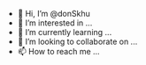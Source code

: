 - 👋 Hi, I’m @donSkhu
- 👀 I’m interested in ...
- 🌱 I’m currently learning ...
- 💞️ I’m looking to collaborate on ...
- 📫 How to reach me ...

<!---
donSkhu/donSkhu is a ✨ special ✨ repository because its `README.md` (this file) appears on your GitHub profile.
You can click the Preview link to take a look at your changes.
--->
